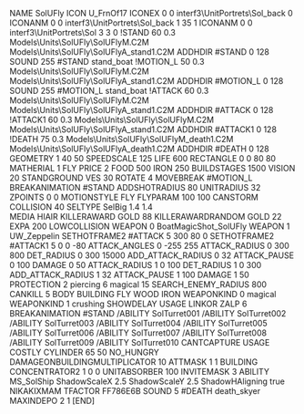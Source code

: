 NAME SolUFly
ICON U_FrnOf17
ICONEX 0 0 interf3\UnitPortrets\Sol_back 0
ICONANM 0 0 interf3\UnitPortrets\Sol_back 1 35 1
ICONANM 0 0 interf3\UnitPortrets\Sol 3 3 0
!STAND         60 0.3  Models\Units\SolUFly\SolUFlyM.C2M Models\Units\SolUFly\SolUFlyA_stand1.C2M
ADDHDIR #STAND 0 128
SOUND 255 #STAND stand_boat
!MOTION_L      50 0.3  Models\Units\SolUFly\SolUFlyM.C2M Models\Units\SolUFly\SolUFlyA_stand1.C2M
ADDHDIR #MOTION_L 0 128
SOUND 255 #MOTION_L stand_boat
!ATTACK      60 0.3  Models\Units\SolUFly\SolUFlyM.C2M Models\Units\SolUFly\SolUFlyA_stand1.C2M
ADDHDIR #ATTACK 0 128
!ATTACK1      60 0.3  Models\Units\SolUFly\SolUFlyM.C2M Models\Units\SolUFly\SolUFlyA_stand1.C2M
ADDHDIR #ATTACK1 0 128
!DEATH         75 0.3  Models\Units\SolUFly\SolUFlyM_death1.C2M Models\Units\SolUFly\SolUFlyA_death1.C2M
ADDHDIR #DEATH 0 128
GEOMETRY 1 40 50
SPEEDSCALE              125
LIFE     600
RECTANGLE 0 0 80 80
MATHERIAL 1 FLY
PRICE 2 FOOD 500 IRON 250
BUILDSTAGES 1500
VISION 20
STANDGROUND
VES 30
ROTATE 4
MOVEBREAK #MOTION_L
BREAKANIMATION #STAND
ADDSHOTRADIUS 80
UNITRADIUS 32
ZPOINTS 0 0 
MOTIONSTYLE FLY
FLYPARAM 100 100
CANSTORM
COLLISION 40
SELTYPE SelBig 1.4 1.4		
MEDIA HIAIR
KILLERAWARD             GOLD 88
KILLERAWARDRANDOM       GOLD 22
EXPA 200
LOWCOLLISION
WEAPON 0 BoatMagicShot_SolUFly
WEAPON 1 UW_Zeppelin
SETHOTFRAME2 #ATTACK 5 300 80 0
SETHOTFRAME2 #ATTACK1 5 0 0 -80
ATTACK_ANGLES		0 -255 255
ATTACK_RADIUS		0 300 800
DET_RADIUS		0 300 15000
ADD_ATTACK_RADIUS	0 32
ATTACK_PAUSE		0 100
DAMAGE                  0 50
ATTACK_RADIUS		1 0 100
DET_RADIUS		1 0 300
ADD_ATTACK_RADIUS	1 32
ATTACK_PAUSE		1 100
DAMAGE                  1 50
PROTECTION 2 piercing 6 magical 15
SEARCH_ENEMY_RADIUS 800
CANKILL 	5 BODY BUILDING FLY WOOD IRON
WEAPONKIND 0 magical
WEAPONKIND 1 crushing
SHOWDELAY
USAGE LINKOR
ZALP 6
BREAKANIMATION #STAND
/ABILITY SolTurret001
/ABILITY SolTurret002
/ABILITY SolTurret003
/ABILITY SolTurret004
/ABILITY SolTurret005
/ABILITY SolTurret006
/ABILITY SolTurret007
/ABILITY SolTurret008
/ABILITY SolTurret009
/ABILITY SolTurret010
CANTCAPTURE
USAGE COSTLY
CYLINDER 65 50
NO_HUNGRY
DAMAGEONBUILDINGMULTIPLICATOR 10
ATTMASK 1 1 BUILDING
CONCENTRATOR2 1   0 0
UNITABSORBER 100
INVITEMASK 3
ABILITY MS_SolShip
ShadowScaleX 2.5
ShadowScaleY 2.5
ShadowHAligning true
NIKAKIXMAM
TFACTOR FF786E6B
SOUND 5 #DEATH death_skyer
MAXINDEPO 2 1
[END]
